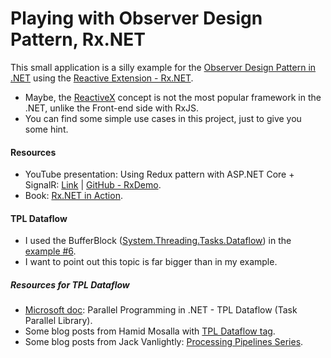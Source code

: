 # Playing with Observer Design Pattern, Rx.NET

This small application is a silly example for the [Observer Design Pattern in .NET](https://docs.microsoft.com/en-us/dotnet/standard/events/observer-design-pattern "Observer Design Pattern in .NET") using the [Reactive Extension - Rx.NET](https://github.com/dotnet/reactive "Reactive Extension - Rx.NET").

- Maybe, the [ReactiveX](http://reactivex.io "ReactiveX") concept is not the most popular framework in the .NET, unlike the Front-end side with RxJS.
- You can find some simple use cases in this project, just to give you some hint.

#### Resources

- YouTube presentation: Using Redux pattern with ASP.NET Core + SignalR: [Link](https://www.youtube.com/watch?v=jE65d8b3w_M "Link") | [GitHub - RxDemo](https://github.com/brendan-ssw/rxdemo "GitHub - RxDemo").
- Book: [Rx.NET in Action](https://www.manning.com/books/rx-dot-net-in-action "Rx.NET in Action book").

#### TPL Dataflow
- I used the BufferBlock ([System.Threading.Tasks.Dataflow](https://docs.microsoft.com/en-us/dotnet/api/system.threading.tasks.dataflow?view=netcore-2.2 "System.Threading.Tasks.Dataflow")) in the [example #6](https://github.com/19balazs86/PlayingWithObserver/blob/master/PlayingWithObserver/Example_6.cs "example #6").
- I want to point out this topic is far bigger than in my example.

##### Resources for TPL Dataflow
- [Microsoft doc](https://docs.microsoft.com/en-us/dotnet/standard/parallel-programming/dataflow-task-parallel-library "Microsoft doc"): Parallel Programming in .NET - TPL Dataflow (Task Parallel Library).
- Some blog posts from Hamid Mosalla with [TPL Dataflow tag](http://hamidmosalla.com/tag/tpl-dataflow "TPL Dataflow tag").
- Some blog posts from Jack Vanlightly: [Processing Pipelines Series](https://jack-vanlightly.com/blog/2018/4/17/processing-pipelines-series-introduction "Processing Pipelines Series").